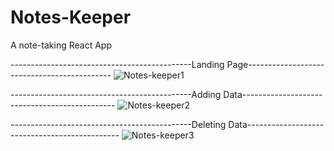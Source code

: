 # Notes-Keeper
A note-taking React App

 ---------------------------------------------Landing Page--------------------------------------------
 ![Notes-keeper1](https://user-images.githubusercontent.com/54169306/216966408-17bd2a71-cbc1-405f-8506-a7e8277f30fe.png)
 
 
---------------------------------------------Adding Data----------------------------------------------
![Notes-keeper2](https://user-images.githubusercontent.com/54169306/216966581-cf8c1663-9d14-48d4-9a6f-82b7b9cbc574.png)

---------------------------------------------Deleting Data----------------------------------------------
![Notes-keeper3](https://user-images.githubusercontent.com/54169306/216966679-6664d0dd-e525-464d-bd50-34d947b88c24.png)
